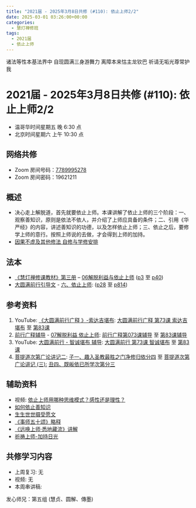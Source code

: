 ```yaml
---
title: "2021届 - 2025年3月8日共修 (#110): 依止上师2/2"
date: 2025-03-01 03:26:00+00:00
categories:
  - 慧灯禅修班
tags:
  - 2021届
  - 依止上师
---
```

诸法等性本基法界中 自现圆满三身游舞力
离障本来怙主龙钦巴 祈请无垢光尊常护我

# 2021届 - 2025年3月8日共修 (#110): 依止上师2/2

* 温哥华时间星期五 晚 6:30 点
* 北京时间星期六 上午 10:30 点

## 网络共修

* Zoom 房间号码：[7789995278](https://zoom.us/j/7789995278)
* Zoom 房间密码：19621211

## 概述

* 决心走上解脱道，首先就要依止上师。本课讲解了依止上师的三个阶段：一、观察善知识，原则是依法不依人，并介绍了上师应具备的条件；二、引用《华严经》的内容，讲述善知识的功德，以及怎样依止上师；三、依止之后，要修学上师的意行。按照上师说的去做，才会得到上师的加持。
* [因果不虚及其他修法 自修与学修安排 ](https://fohuifayu.com/index.php/huideng-jiangtang/chanxiuke/zen-03/8655-zen03-ygbx)

## 法本

* [](<>)[](<>)[](<>)[《慧灯禅修课教材》第三册](https://huidengchanxiu.net/books/b3/) – [06解脱利益与依止上师](https://huidengchanxiu.net/books/b3/3-06/) ([p3](https://huidengchanxiu.net/books/b3/3-06/#p3) 至 [p40](https://huidengchanxiu.net/books/b3/3-06/#p40))[](<>)
* [大圆满前行引导文](https://huidengchanxiu.net/refs/qxgs/dymqx-fcgs/) - [](<>)[](<>)[](<>)[六、依止上师](https://huidengchanxiu.net/refs/qxgs/qxgs-07jtly/#%E5%85%AD%E4%BE%9D%E6%AD%A2%E4%B8%8A%E5%B8%88): ([p28](https://huidengchanxiu.net/refs/qxgs/qxgs-07jtly/#p28) 至 [p814](https://huidengchanxiu.net/refs/qxgs/qxgs-07jtly/#p814))

## 参考资料

1. [](<>)YouTube: [《大圆满前行广释 》-索达吉堪布](https://www.youtube.com/playlist?list=PL0ERwy6s1uTeLz5leHEj-VcSWrU6TnVMW): [大圆满前行广释 第73课 索达吉堪布](https://www.youtube.com/watch?v=rL8wh08iRDU&list=PL0ERwy6s1uTeLz5leHEj-VcSWrU6TnVMW&index=72) 至 [第83课](https://www.youtube.com/watch?v=p2ou-Y8BTDo&list=PL0ERwy6s1uTeLz5leHEj-VcSWrU6TnVMW&index=82) 
2. [前行广释辅导](https://huidengchanxiu.net/refs/fudao/) - [07解脱利益 依止上师](https://huidengchanxiu.net/refs/qxgs/fudao/qxgsfd-07jtly/): [前行广释第073课辅导](https://huidengchanxiu.net/refs/qxgs/fudao/qxgsfd-07jtly/#%E5%89%8D%E8%A1%8C%E5%B9%BF%E9%87%8A%E7%AC%AC073%E8%AF%BE%E8%BE%85%E5%AF%BC) 至 [第83课辅导](https://huidengchanxiu.net/refs/qxgs/fudao/qxgsfd-07jtly/#%E5%89%8D%E8%A1%8C%E5%B9%BF%E9%87%8A%E7%AC%AC083%E8%AF%BE%E8%BE%85%E5%AF%BC)
3. YouTube: [大圆满前行 - 智诚堪布 辅导](https://www.youtube.com/playlist?list=PL5y-PP7QihJ1FDiiv_7WsC1qogohiquEL): [大圆满前行 第73课 智诚堪布](https://www.youtube.com/watch?v=yJa34RsDJQg&list=PL5y-PP7QihJ1FDiiv_7WsC1qogohiquEL&index=73&t=1s) 至 [第83课](https://www.youtube.com/watch?v=vSCphQizDfI&list=PL5y-PP7QihJ1FDiiv_7WsC1qogohiquEL&index=83)
4. [菩提道次第广论讲记二](https://huidengchanxiu.net/refs/ptdcdgl/2): [子一、趣入圣教最胜之门净修归依分四](https://huidengchanxiu.net/refs/ptdcdgl/2#%E5%AD%90%E4%B8%80%E8%B6%A3%E5%85%A5%E5%9C%A3%E6%95%99%E6%9C%80%E8%83%9C%E4%B9%8B%E9%97%A8%E5%87%80%E4%BF%AE%E5%BD%92%E4%BE%9D%E5%88%86%E5%9B%9B-%E7%94%B1%E4%BE%9D%E4%BD%95%E4%BA%8B%E4%B8%BA%E5%BD%92%E4%BE%9D%E5%9B%A0--%E7%94%B1%E4%BE%9D%E5%BD%BC%E6%95%85%E6%89%80%E5%BD%92%E4%B9%8B%E5%A2%83--%E7%94%B1%E4%BD%95%E9%81%93%E7%90%86%E8%80%8C%E6%AD%A3%E5%BD%92%E4%BE%9D--%E6%97%A2%E5%BD%92%E4%BE%9D%E5%B7%B2%E6%89%80%E5%AD%A6%E6%AC%A1%E7%AC%AC) 至 [菩提道次第广论讲记 (三):](https://huidengchanxiu.net/refs/ptdcdgl/3) [丑四、既皈依已所学次第分三](https://huidengchanxiu.net/refs/ptdcdgl/3#%E4%B8%91%E5%9B%9B%E6%97%A2%E7%9A%88%E4%BE%9D%E5%B7%B2%E6%89%80%E5%AD%A6%E6%AC%A1%E7%AC%AC%E5%88%86%E4%B8%89-%E6%91%84%E5%88%86%E4%B8%AD%E5%87%BA--%E6%95%99%E6%8E%88%E4%B8%AD%E5%87%BA--%E9%81%A3%E9%99%A4%E4%B8%8D%E6%B8%85%E5%87%80)

## **辅助资料**

* 视频: [](<>)[依止上师用哪种思维模式？感性还是理性？](https://fohuifayu.com/index.php/shipin-jingcui/wenda-zhailu/8615-v21021-v11)
* [](<>)[如何依止善知识](https://www.xianmixuezi.com/%E9%81%93%E6%AC%A1%E7%AC%AC%E6%96%87%E5%BA%93/%E5%A6%82%E4%BD%95%E4%BE%9D%E6%AD%A2%E5%96%84%E7%9F%A5%E8%AF%86)
* [生生世世摄受愿文](https://www.xianmixuezi.com/%E6%B3%95%E7%8E%8B%E8%91%97%E4%BD%9C%E8%AF%91%E4%BC%A0/%E6%B3%95%E7%8E%8B%E8%91%97%E4%BD%9C%E8%AF%91%E4%BC%A09-%E7%94%9F%E7%94%9F%E4%B8%96%E4%B8%96%E6%91%84%E5%8F%97%E6%84%BF%E6%96%87)
* [《事师五十颂》略释](https://www.zhihuihai.net/%E5%AD%A6%E4%BD%9B%E4%B9%8B%E5%AE%B6/%E9%AB%98%E7%BA%A7%E8%AF%BE%E7%A8%8B/%E8%BF%87%E6%B8%A1/%E4%BA%8B%E5%B8%88%E4%BA%94%E5%8D%81%E9%A2%82)
* [《远唤上师·悉地藏流》讲解](https://www.zhihuihai.net/%E6%99%BA%E6%82%B2%E5%AD%A6%E5%A0%82/%E5%BE%80%E5%B9%B4%E4%BC%A0%E6%B3%95/%E8%BF%9C%E5%94%A4%E4%B8%8A%E5%B8%88%E6%82%89%E5%9C%B0%E8%97%8F%E6%B5%81)
* [祈祷上师-加持日光](https://www.zhihuihai.net/%E6%B3%95%E9%9B%A8%E6%99%AE%E6%B6%A6/%E7%BD%91%E7%BB%9C%E5%BC%80%E7%A4%BA/%E7%A5%88%E7%A5%B7%E4%B8%8A%E5%B8%88-%E5%8A%A0%E6%8C%81%E6%97%A5%E5%85%89)

## **共修学习内容**

* 上周复习: [](<>)[](<>)[](<>)[](<>)[](<>)[](<>)[](<>)无
* 视频: [](<>)无
* 本周串讲稿: [](<>)[](<>)[](<>)[](<>)[](<>)

发心师兄：第五组 (慧贞、圆解、傳墨)
